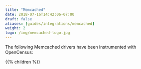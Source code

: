 ```yaml
---
title: "Memcached"
date: 2018-07-16T14:42:06-07:00
draft: false
aliases: [guides/integrations/memcached]
weight: 2
logo: /img/memcached-logo.jpg
---
```


The following Memcached drivers have been instrumented with OpenCensus:

{{% children %}}
